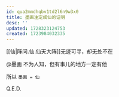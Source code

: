 ```yaml
---
id: qua2mmdhqbv1td2l6n9w3x0
title: 墨画注定成仙的证明
desc: ''
updated: 1728323124753
created: 1723984032335
---
```


[[仙|阵问.仙.仙天大阵]]无迹可寻，却无处不在

@墨画 不为人知，但有事儿的地方一定有他

所以 `墨画 = 仙`

Q.E.D.
